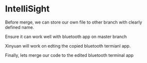 # IntelliSight
Before merge, we can store our own file to other branch with clearly defined name.

Ensure it can work well with bluetooth app on master branch

Xinyuan will work on edting the copied bluetooth termianl app.

Finally, lets merge our code to the edited bluetooth terminal app
